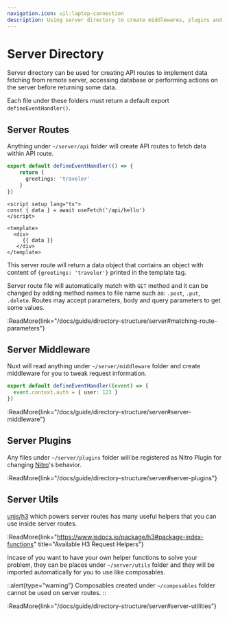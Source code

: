 ```yaml
---
navigation.icon: uil:laptop-connection
description: Using server directory to create middlewares, plugins and API easily.
---
```


# Server Directory

Server directory can be used for creating API routes to implement data fetching from remote server, accessing database or performing actions on the server before returning some data.

Each file under these folders must return a default export `defineEventHandler()`.

## Server Routes

Anything under `~/server/api` folder will create API routes to fetch data within API route.

```ts [server/api/hello.ts]
export default defineEventHandler(() => {
    return {
      greetings: 'traveler'
    }
})
```

```vue [components/Greet.vue]
<script setup lang="ts">
const { data } = await useFetch('/api/hello')
</script>

<template>
  <div>
     {{ data }}
   </div>
</template>
```

This server route will return a data object that contains an object with content of `{greetings: 'traveler'}` printed in the template tag.

Server route file will automatically match with `GET` method and it can be changed by adding method names to file name such as: `.post`, `.put`, `.delete`.
Routes may accept parameters, body and query parameters to get some values.

:ReadMore{link="/docs/guide/directory-structure/server#matching-route-parameters"}

## Server Middleware

Nuxt will read anything under `~/server/middleware` folder and create middleware for you to tweak request information.

```ts [server/middleware/log.ts]
export default defineEventHandler((event) => {
  event.context.auth = { user: 123 }
})
```

:ReadMore{link="/docs/guide/directory-structure/server#server-middleware"}

## Server Plugins

Any files under `~/server/plugins` folder will be registered as Nitro Plugin for changing [Nitro](https://nitro.unjs.io/)'s behavior.

:ReadMore{link="/docs/guide/directory-structure/server#server-plugins"}

## Server Utils

[unjs/h3](https://github.com/unjs/h3) which powers server routes has many useful helpers that you can use inside server routes.

:ReadMore{link="https://www.jsdocs.io/package/h3#package-index-functions" title="Available H3 Request Helpers"}

Incase of you want to have your own helper functions to solve your problem, they can be places under `~/server/utils` folder and they will be imported automatically for you to use like composables.

::alert{type="warning"}
Composables created under `~/composables` folder cannot be used on server routes.
::

:ReadMore{link="/docs/guide/directory-structure/server#server-utilities"}
